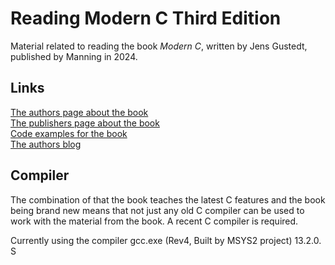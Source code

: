 # Reading Modern C Third Edition

Material related to reading the book *Modern C*, written by Jens Gustedt, published by Manning in 2024.

## Links

[The authors page about the book](https://gustedt.gitlabpages.inria.fr/modern-c/)  
[The publishers page about the book](https://www.manning.com/books/modern-c-third-edition)  
[Code examples for the book](https://inria.hal.science/hal-03345464/)  
[The authors blog](https://gustedt.wordpress.com/)  

## Compiler

The combination of that the book teaches the latest C features and the book being brand new means that not just any old C compiler can be used to work with the material from the book. A recent C compiler is required.

Currently using the compiler gcc.exe (Rev4, Built by MSYS2 project) 13.2.0.
S